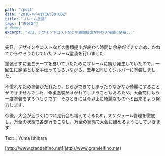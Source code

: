 ```yaml
---
path: "/post"
date: "2016-07-01T16:00:00Z"
title: "フレーム塗装"
tags: ["未分類"]
# dummy
excerpt: "先日，デザインやコストなどの書類提出が終わり時間に余裕..."
---
```




[](01-1.jpg)

先日，デザインやコストなどの書類提出が終わり時間に余裕ができたため，かねてからやろうとしていたフレーム塗装を行いました．

塗装せずに養生テープを巻いていたためにフレームに錆が発生していたので，一回生に錆落としを手伝ってもらいながら，去年と同じくシルバーに塗装しました．

不慣れなため塗装がたれたり，むらができてしまったりなかなか綺麗にすることができませんでした．今後塗装がはがれてしまうこともあるため，大会前にもう一度塗装をするつもりです．そのときには今以上に綺麗なものへと出来るよう努力します．

今後，大会が近づくにつれ走行会も増えてくるため，スケジュール管理を徹底し，万全の状態で各走行をこなし，万全の状態で大会に臨めるようにしていきます．

Text：Yuma Ishihara

[http://www.grandelfino.net](http://www.grandelfino.net)

